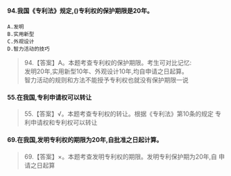#### 94.我国《专利法》规定,()专利权的保护期限是20年。
    A.发明
    B.实用新型
    C.外观设计
    D.智力活动的技巧
>   94.【答案】A。本题考查专利权的保护期限。考生可对比记忆:    
发明20年,实用新型10年、外观设计10年,均自申请之日起算。    
智力活动的规则和方法不能授予专利权也就没有保护期限一说    

#### 55.在我国,专利申请权可以转让
>   55.【答案】√。本题考查专利权的转让。根据《专利法》第10条的规定
    专利申请权和专利权可以转让

#### 69.在我国,发明专利权的期限为20年,自批准之日起计算。
>   69.【答案】×。本题考查发明专利权的期限。发明专利保护期为20年,自
    申请之日起算
